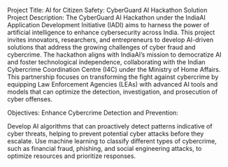 Project Title: AI for Citizen Safety: CyberGuard AI Hackathon Solution
Project Description:
The CyberGuard AI Hackathon under the IndiaAI Application Development Initiative (IADI) aims to harness the power of artificial intelligence to enhance cybersecurity across India. This project invites innovators, researchers, and entrepreneurs to develop AI-driven solutions that address the growing challenges of cyber fraud and cybercrime. The hackathon aligns with IndiaAI’s mission to democratize AI and foster technological independence, collaborating with the Indian Cybercrime Coordination Centre (I4C) under the Ministry of Home Affairs. This partnership focuses on transforming the fight against cybercrime by equipping Law Enforcement Agencies (LEAs) with advanced AI tools and models that can optimize the detection, investigation, and prosecution of cyber offenses.

Objectives:
Enhance Cybercrime Detection and Prevention:

Develop AI algorithms that can proactively detect patterns indicative of cyber threats, helping to prevent potential cyber attacks before they escalate.
Use machine learning to classify different types of cybercrime, such as financial fraud, phishing, and social engineering attacks, to optimize resources and prioritize responses.
